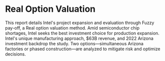 # Real Option Valuation

This report details Intel's project expansion and evaluation through Fuzzy pay-off, a Real option valuation method. Amid semiconductor chip shortages, Intel seeks the best investment choice for production expansion. Intel's unique manufacturing approach, $63B revenue, and 2022 Arizona investment backdrop the study. Two options—simultaneous Arizona factories or phased construction—are analyzed to mitigate risk and optimize decisions.

